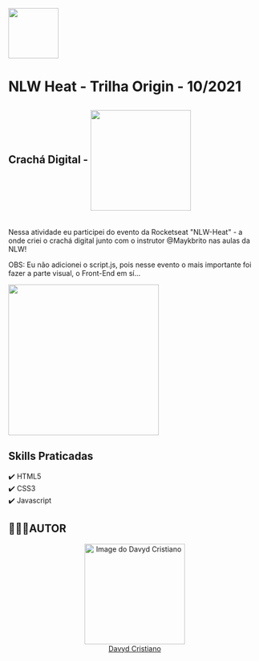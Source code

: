 <img src="https://user-images.githubusercontent.com/53920878/138549906-e78b7f67-d9ba-40be-aaa3-c1e05a1d5bec.png" width="100px" align="center"></img>

# NLW Heat - Trilha Origin - 10/2021

## Crachá Digital - <img src="https://user-images.githubusercontent.com/53920878/138586102-1849b71a-eaef-46a4-836d-7590c17e40ff.png" width="200px" align="center"></img>

<br>Nessa atividade eu participei do evento da Rocketseat "NLW-Heat" - a onde criei o crachá digital junto com o instrutor @Maykbrito nas aulas da NLW!

OBS: Eu não adicionei o script.js, pois nesse evento o mais importante foi fazer a parte visual, o Front-End em sí...


<img src="https://user-images.githubusercontent.com/53920878/138584734-41ff08e9-eea6-4025-b647-d914f08c130c.png" width="300px" align="center"></img>

## Skills Praticadas

✔️ HTML5</br>
✔️ CSS3</br>
✔️ Javascript</br>

## 👨🏻‍💻AUTOR

<a href="https://github.com/davydcristiano" style="align: center" width="90px">
  <a href="https://github.com/davydcristiano" style="align: center" width="90px">
    <a href="https://github.com/davydcristiano" style="align: center" width="90px">  
      <p align="center">
 <img src="https://avatars.githubusercontent.com/u/53920878?s=400&u=66625844b1ac8cf54c403e0f30361182c3cb27e2&v=4" width="200" alt="Image do Davyd Cristiano">
      </br>Davyd Cristiano
</p>


